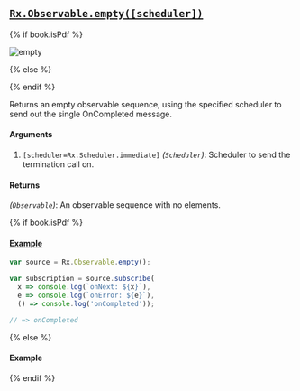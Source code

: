 ## [`Rx.Observable.empty([scheduler])`](https://github.com/Reactive-Extensions/RxJS/blob/master/src/core/linq/observable/empty.js)

{% if book.isPdf %}

![empty](http://reactivex.io/documentation/operators/images/empty.png)

{% else %}


{% endif %}

Returns an empty observable sequence, using the specified scheduler to send out the single OnCompleted message.

#### Arguments
1. `[scheduler=Rx.Scheduler.immediate]` *(`Scheduler`)*: Scheduler to send the termination call on.

#### Returns
*(`Observable`)*: An observable sequence with no elements.

{% if book.isPdf %}

#### [Example](http://jsbin.com/kizosi/2/edit?js,console)

```js
var source = Rx.Observable.empty();

var subscription = source.subscribe(
  x => console.log(`onNext: ${x}`),
  e => console.log(`onError: ${e}`),
  () => console.log('onCompleted'));

// => onCompleted
```

{% else %}

#### Example

[](http://jsbin.com/kizosi/2/embed?js,console)

{% endif %}
